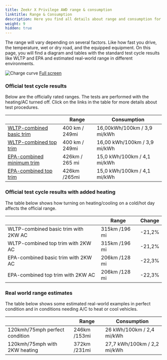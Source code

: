 ```yaml
---
title: Zeekr X Privilege AWD range & consumption
linktitle: Range & Consumption
description: Here you find all details about range and consumption for Zeekr X Privilege AWD.
weight: 9
hidden: true
---
```

<!-- markdownlint-disable MD033 -->
<object type="image/svg+xml" data="../modelnavigation.svg"></object>

The range will vary depending on several factors. Like how fast you drive, the temperature, wet or dry road, and the equipped equipment. On this page, you will find a diagram and tables with the standard test cycle results like WLTP and EPA and estimated real-world range in different environments. 

![Charge curve](../range.svg  "Range information")
[Full screen](../range.svg)

### Official test cycle results

Below are the officially rated ranges. The tests are performed with the heating/AC turned off. Click on the links in the table for more details about test procedures. 

| | Range  | Consumption  |
|----|-----|------|
| [WLTP-combined basic trim](../../../../../guides/understandingrange/wltp/) | 400 km / 249mi |16,00kWh/100km / 3,9 mi/kWh | 
| [WLTP-combined top trim](../../../../../guides/understandingrange/wltp/) | 400 km / 249mi | 16,00 kWh/100km / 3,9 mi/kWh | 
| [EPA-combined minimum trim](../../../../../guides/understandingrange/epa/) | 426km / 265 mi| 15,0 kWh/100km / 4,1 mi/kWh |
| [EPA-combined top trim](../../../../../guides/understandingrange/epa/) | 426km /265mi| 15,0 kWh/100km / 4,1 mi/kWh  |

### Official test cycle results with added heating

The table below shows how turning on heating/cooling on a cold/hot day affects the official range. 

| | Range  | Change  |
|----|-----|------|
| WLTP-combined basic trim with 2KW AC | 315km /196 mi | -21,2%|
| WLTP-combined top trim with 2KW AC | 315km /196 mi | -21,2%|
| EPA-combined basic trim with 2KW AC | 206km /128 mi | -22,3%|
| EPA-combined top trim with 2KW AC | 206km /128 mi | -22,3%|

### Real world range estimates

The table below shows some estimated real-world examples in perfect condition and in conditions needing A/C to heat or cool vehicles. 

| | Range  | Consumption  |
|----|-----|------|
| 120kmh/75mph perfect condition | 246km /153mi| 26 kWh/100km / 2,4 mi/kWh |
| 120kmh/75mph with 2KW heating | 372km /231mi| 27,7 kWh/100km / 2,2 mi/kWh |
